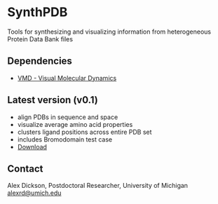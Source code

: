 # SynthPDB
Tools for synthesizing and visualizing information from heterogeneous Protein Data Bank files

## Dependencies
-  <a href="http://www.ks.uiuc.edu/Development/Download/download.cgi?PackageName=VMD">VMD - Visual Molecular Dynamics</a> 

## Latest version (v0.1)
-  align PDBs in sequence and space
-  visualize average amino acid properties
-  clusters ligand positions across entire PDB set
-  includes Bromodomain test case
-  <a href="https://github.com/alexrd/SynthPDB/releases/latest">Download</a>

## Contact
Alex Dickson, Postdoctoral Researcher, University of Michigan
alexrd@umich.edu
